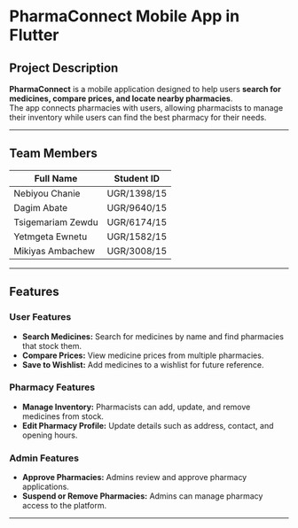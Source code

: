 # PharmaConnect Mobile App in Flutter

##  Project Description  
**PharmaConnect** is a mobile application designed to help users **search for medicines, compare prices, and locate nearby pharmacies**.  
The app connects pharmacies with users, allowing pharmacists to manage their inventory while users can find the best pharmacy for their needs.  

---

## Team Members  

| Full Name       | Student ID  |
|---------------|------------|
| Nebiyou Chanie      | UGR/1398/15     |
| Dagim Abate    | UGR/9640/15     |
| Tsigemariam Zewdu  | UGR/6174/15     |
| Yetmgeta Ewnetu  | UGR/1582/15     |
| Mikiyas Ambachew | UGR/3008/15     |

 

---

## Features  

### User Features  
-  **Search Medicines:** Search for medicines by name and find pharmacies that stock them.    
-  **Compare Prices:** View medicine prices from multiple pharmacies.  
-  **Save to Wishlist:** Add medicines to a wishlist for future reference.  


### Pharmacy Features  
-  **Manage Inventory:** Pharmacists can add, update, and remove medicines from stock.  
-  **Edit Pharmacy Profile:** Update details such as address, contact, and opening hours.  

### Admin Features  
-  **Approve Pharmacies:** Admins review and approve pharmacy applications.  
-  **Suspend or Remove Pharmacies:** Admins can manage pharmacy access to the platform.  

---

